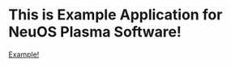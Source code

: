 # This is Example Application for NeuOS Plasma Software!

[Example!](https://badless.github.io/NeuOS-Example-App/)

